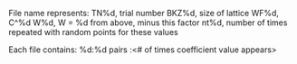 File name represents:
	TN%d, trial number 
	BKZ%d, size of lattice
	WF%d, C^%d
	W%d, W = %d from above, minus this factor
	nt%d, number of times repeated with random points for these values

Each file contains:
	%d:%d pairs
	<coefficient value>:<# of times coefficient value appears>
